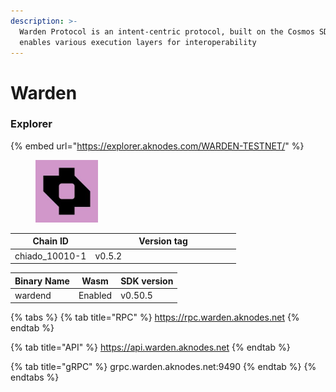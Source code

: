 ```yaml
---
description: >-
  Warden Protocol is an intent-centric protocol, built on the Cosmos SDK, that
  enables various execution layers for interoperability
---
```


# Warden

### Explorer

{% embed url="https://explorer.aknodes.com/WARDEN-TESTNET/" %}

<figure><img src="../.gitbook/assets/158038121.jpeg" alt="" width="100"><figcaption></figcaption></figure>





<table><thead><tr><th>Chain ID</th><th width="218.33333333333331">Version tag</th></tr></thead><tbody><tr><td>chiado_10010-1</td><td>v0.5.2</td></tr></tbody></table>



| Binary Name | Wasm    | SDK version |
| ----------- | ------- | ----------- |
| wardend     | Enabled | v0.50.5     |

{% tabs %}
{% tab title="RPC" %}
https://rpc.warden.aknodes.net
{% endtab %}

{% tab title="API" %}
https://api.warden.aknodes.net
{% endtab %}

{% tab title="gRPC" %}
grpc.warden.aknodes.net:9490
{% endtab %}
{% endtabs %}
